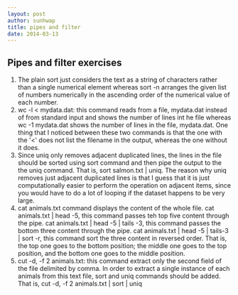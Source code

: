 ```yaml
---
layout: post
author: sunhwap
title: pipes and filter
date: 2014-03-13
---
```


## Pipes and filter exercises

1.  The plain sort just considers the text as a string of characters rather than a single numerical element whereas 
    sort -n arranges the given list of numbers numerically in the ascending order of the numerical value of each number.
2.  wc -l < mydata.dat:  this command reads from a file, mydata.dat instead of from standard input and shows the number 
    of lines int he file whereas wc -1 mydata.dat shows the number of lines in the file, mydata.dat.  One thing that I 
    noticed between these two commands is that the one with the '<' does not list the filename in the output, whereas the
    one without it does.
3.  Since uniq only removes adjacent duplicated lines, the lines in the file should be sorted using sort command and then 
    pipe the output to the the uniq command.  That is, sort salmon.txt | uniq.  The reason why uniq removes just adjacent 
    duplicated lines is that I guess that it is just computationally easier to perform the operation on adjacent items, since
    you would have to do a lot of looping if the dataset happens to be very large.
4. cat animals.txt command displays the content of the whole file.  cat animals.txt | head -5, this command passes teh top five 
   content through the pipe.  cat animals.txt | head -5 | tails -3, this command passes the bottom three content through the 
   pipe.  cat animals.txt | head -5 | tails-3 | sort -r, this command sort the three content in reversed order.  That is, the top 
   one goes to the bottom position; the middle one goes to the top position, and the bottom one goes to the middle position.
5. cut -d, -f 2 animals.txt:  this command extract only the second field of the file delimited by comma.  In order to extract
   a single instance of each animals from this text file, sort and uniq commands should be added.  That is, cut -d, -f 2 animals.txt
   | sort | uniq
   
   
   
   
   
   
   
   
   
   
